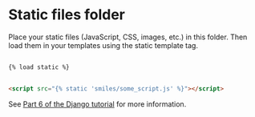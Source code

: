 # Static files folder

Place your static files (JavaScript, CSS, images, etc.) in this folder. Then
load them in your templates using the static template tag.

```html

{% load static %}


<script src="{% static 'smiles/some_script.js' %}"></script>
```

See
[Part 6 of the Django tutorial](https://docs.djangoproject.com/en/2.2/intro/tutorial06/)
for more information.
